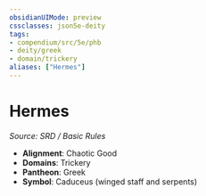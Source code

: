 ```yaml
---
obsidianUIMode: preview
cssclasses: json5e-deity
tags:
- compendium/src/5e/phb
- deity/greek
- domain/trickery
aliases: ["Hermes"]
---
```

# Hermes
*Source: SRD / Basic Rules* 

- **Alignment**: Chaotic Good
- **Domains**: Trickery
- **Pantheon**: Greek
- **Symbol**: Caduceus (winged staff and serpents)
